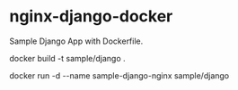 # nginx-django-docker
Sample Django App with Dockerfile.

docker build -t sample/django .

docker run -d --name sample-django-nginx sample/django
